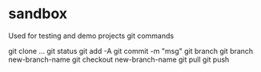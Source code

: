 # sandbox
Used for testing and demo projects
git commands

git clone ...
git status
git add -A
git commit -m "msg"
git branch
git branch new-branch-name
git checkout new-branch-name
git pull
git push